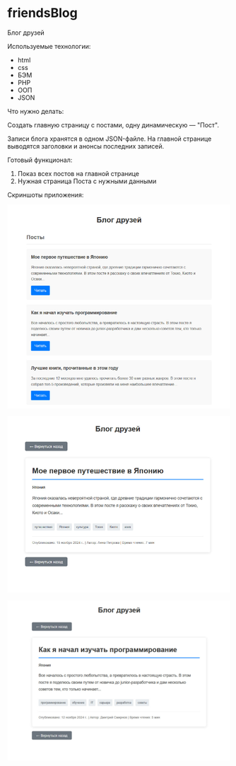 # friendsBlog

Блог друзей

Используемые технологии:
- html
- css
- БЭМ
- PHP
- ООП
- JSON


Что нужно делать:

Создать главную страницу с постами, одну динамическую — "Пост".

Записи блога хранятся в одном JSON-файле. На главной странице выводятся заголовки и анонсы последних записей.

Готовый функционал:
1. Показ всех постов на главной странице
2. Нужная страница Поста с нужными данными

Скриншоты приложения:

![Главная страница](./images/image-1.jpg)

![Пост Мое первое путешествие в Японию](./images/image-2.jpg)

![Пост Как я начал изучать программирование](./images/image-3.jpg)
